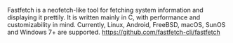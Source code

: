 Fastfetch is a neofetch-like tool for fetching system information and displaying it prettily. It is written mainly in C, with performance and customizability in mind. Currently, Linux, Android, FreeBSD, macOS, SunOS and Windows 7+ are supported. https://github.com/fastfetch-cli/fastfetch
